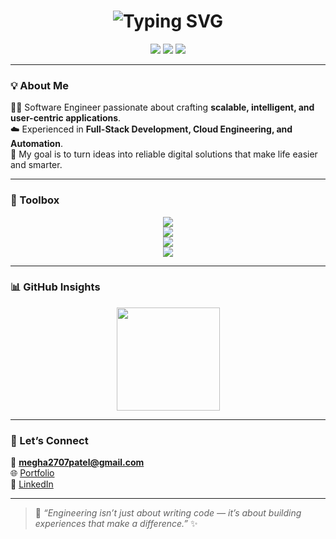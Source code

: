 <h1 align="center">
  <img src="https://readme-typing-svg.demolab.com?font=Fira+Code&pause=1000&color=4BC9F6&center=true&vCenter=true&width=435&lines=Hi%2C+I'm+Megha+Patel!;I'm+a+Software+Engineer+%F0%9F%92%BB;Full+Stack+Developer+%7C+Cloud+Ready+%7C+Problem+Solver" alt="Typing SVG" />
</h1>

<p align="center">
  <a href="mailto:megha2707patel@gmail.com"><img src="https://img.shields.io/badge/Email-megha2707patel%40gmail.com-red?style=flat-square&logo=gmail"></a>
  <a href="https://www.linkedin.com/in/meghapatel27/"><img src="https://img.shields.io/badge/LinkedIn-meghapatel27-blue?style=flat-square&logo=linkedin"></a>
  <a href="https://megha-patel-portfolio.vercel.app/"><img src="https://img.shields.io/badge/Portfolio-meghapatel.dev-purple?style=flat-square&logo=vercel"></a>
</p>

---

### 💡 About Me  
👩‍💻 Software Engineer passionate about crafting **scalable, intelligent, and user-centric applications**.  
☁️ Experienced in **Full-Stack Development, Cloud Engineering, and Automation**.  
🎯 My goal is to turn ideas into reliable digital solutions that make life easier and smarter.  

---

### 🧰 Toolbox  

<p align="center">
  <!-- Languages -->
  <img src="https://skillicons.dev/icons?i=java,python,javascript,typescript,c,cpp,html,css&theme=light" /><br/>
  <!-- Frameworks -->
  <img src="https://skillicons.dev/icons?i=spring,react,nextjs,nodejs,express&theme=light" /><br/>
  <!-- Databases -->
  <img src="https://skillicons.dev/icons?i=postgresql,mysql,mongodb&theme=light" /><br/>
  <!-- Cloud / DevOps -->
  <img src="https://skillicons.dev/icons?i=aws,docker,jenkins,git,postman,vscode&theme=light" />
</p>

---

### 📊 GitHub Insights  

<p align="center">
  <img src="https://github-readme-stats.vercel.app/api/top-langs/?username=Megha2707Patel&layout=compact&theme=react&hide_border=true" height="165" />
</p>

---

### 🤝 Let’s Connect  
📧 **megha2707patel@gmail.com**  
🌐 [Portfolio](https://megha-patel-portfolio.vercel.app)  
💼 [LinkedIn](https://www.linkedin.com/in/meghapatel27/)  

---

> 💬 *“Engineering isn’t just about writing code — it’s about building experiences that make a difference.”* ✨
